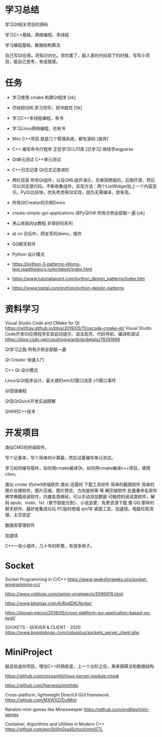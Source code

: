 # 学习总结

学习Qt相关项目的源码

学习C++基础，网络编程、多线程

学习编程基础，数据结构算法

自己写Qt应用，将知识内化。学的累了，敲人家的代码烦了的时候，写写小项目，能自己思考，有成就感。



# 任务

* 学习使用 cmake 构建Qt程序 [ok]

* 尽快把QML学习完毕，把书敲完 [0k]

* 学习C++多线程编程，有书

* 学习Linux网络编程，也有书

* Mini C++项目 就是几个管理系统，都有源码 [放弃]

* C++ 编写命令行程序 正在学习CLI11库 [已学习]  继续学argparse

* Qt单元测试 C++单元测试

* C++日志记录 Qt日志记录进阶

* 两栏目录 所有Qt组件，以及QML组件演示，先做简陋版的，后期开源，然后可以浏览源代码，不断收集组件。实现方法：两个ListWidget加上一个内容显示。PyQt比较快，优先考虑用Qt实现，因为无需编译，效率高。

* 所有QtCreator的示例Demo

* create-simple-gui-applications 讲PyQt5中 所有示例全部敲一遍 [ok]

* 黑山老妖的qt教程 非常好的系列

* qt cn 论坛中，网友写的demo，插件

* QQ聊天软件

* Python 设计模式  

* https://python-3-patterns-idioms-test.readthedocs.io/en/latest/index.html

* https://www.tutorialspoint.com/python_design_patterns/index.htm

* https://www.toptal.com/python/python-design-patterns

  

# 资料学习
Visual Studio Code and CMake for Qt https://retifrav.github.io/blog/2019/05/11/vscode-cmake-qt/
Visual Studio Code开发Qt应用程序实现自动提示、语法高亮、代码导航、编译和调试 https://blog.csdn.net/caoshiying/article/details/78281996



Qt学习之路 所有示例全部敲一遍

Qt Creator 快速入门 

C++ Qt 设计模式

Linux与Qt程序设计，最关键的win32窗口消息 x11窗口事件

Qt高级编程

Qt及QtQuick开发实战精解

Qt中的C++技术



# 开发项目

类似CMD的终端软件。

写个记事本，写个简单的计算器，然后试着编写单元测试。

学习如何编写插件，如何用cmake编译Qt，如何用cmake编译c++项目，使用clion。

类似 cmder 的shell终端软件 
类似 迅雷的 下载工具软件 
简单的截图软件 
简单的图片处理软件，图片压缩、图片预览、方向旋转等    等 
解压缩软件 
批量重命名软件 
佛学典籍阅读软件，内置各类佛经，可以手动添加数据 
可触控的阅读类软件，解码 epub、mobi、txt（章节智能分割）、小说追更、免费资源下载 
像 QQ 那样的聊天软件、最好是集成论坛 
PC版的商城 qml写 
桌面工具，加速球，电脑垃圾清理，主页锁定

数据库管理软件

加速球

C++一些小插件，几十年的积累，有很多例子。



# Socket

Socket Programming in C/C++
https://www.geeksforgeeks.org/socket-programming-cc/


https://www.cnblogs.com/senior-engineer/p/5596976.html

https://www.bbsmax.com/A/6pdDXLNydw/

https://leovan.me/cn/2018/05/cross-platform-gui-application-based-on-pyqt/

SOCKETS - SERVER & CLIENT - 2020
https://www.bogotobogo.com/cplusplus/sockets_server_client.php



# MiniProject

敲这些迷你项目，增加C++的熟练度，上一个台阶之后，再来搞算法和数据结构



https://github.com/cirosantilli/linux-kernel-module-cheat


https://github.com/fgenesis/minihttp



Cross-platform, lightweight DirectUI GUI framework.
https://github.com/MXWXZ/DuiMini



Random mini-games like Minesweeper
https://github.com/endiliey/mini-games



Container, Algorithms and Utilities in Modern C++
https://github.com/pvcStillInGradSchool/miniSTL